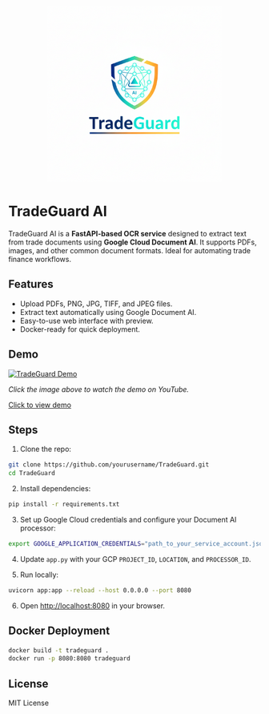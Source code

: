 <p align="center">
  <img src="assets/TGlogo.png" alt="TradeGuard Logo" width="350"/>
</p>

# TradeGuard AI

TradeGuard AI is a **FastAPI-based OCR service** designed to extract text from trade documents using **Google Cloud Document AI**. It supports PDFs, images, and other common document formats. Ideal for automating trade finance workflows.

## Features
- Upload PDFs, PNG, JPG, TIFF, and JPEG files.
- Extract text automatically using Google Document AI.
- Easy-to-use web interface with preview.
- Docker-ready for quick deployment.

## Demo

[![TradeGuard Demo](https://img.youtube.com/vi/rpeT_y0tH6s/0.jpg)](https://youtu.be/rpeT_y0tH6s)  

_Click the image above to watch the demo on YouTube._  

[Click to view demo](assets/Demo.gif)

## Steps
1. Clone the repo:
```bash
git clone https://github.com/yourusername/TradeGuard.git
cd TradeGuard
````

2. Install dependencies:

```bash
pip install -r requirements.txt
```

3. Set up Google Cloud credentials and configure your Document AI processor:

```bash
export GOOGLE_APPLICATION_CREDENTIALS="path_to_your_service_account.json"
```

4. Update `app.py` with your GCP `PROJECT_ID`, `LOCATION`, and `PROCESSOR_ID`.

5. Run locally:

```bash
uvicorn app:app --reload --host 0.0.0.0 --port 8080
```

6. Open [http://localhost:8080](http://localhost:8080) in your browser.

## Docker Deployment

```bash
docker build -t tradeguard .
docker run -p 8080:8080 tradeguard
```

## License

MIT License
